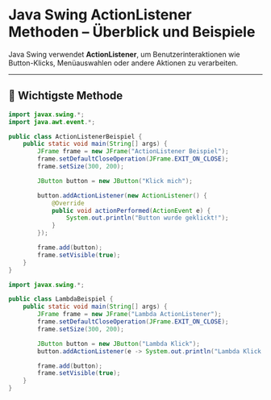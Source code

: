 # Java Swing ActionListener Methoden – Überblick und Beispiele

Java Swing verwendet **ActionListener**, um Benutzerinteraktionen wie Button-Klicks, Menüauswahlen oder andere Aktionen zu verarbeiten.

---

## 📌 Wichtigste Methode

~~~java
import javax.swing.*;
import java.awt.event.*;

public class ActionListenerBeispiel {
    public static void main(String[] args) {
        JFrame frame = new JFrame("ActionListener Beispiel");
        frame.setDefaultCloseOperation(JFrame.EXIT_ON_CLOSE);
        frame.setSize(300, 200);

        JButton button = new JButton("Klick mich");

        button.addActionListener(new ActionListener() {
            @Override
            public void actionPerformed(ActionEvent e) {
                System.out.println("Button wurde geklickt!");
            }
        });

        frame.add(button);
        frame.setVisible(true);
    }
}
~~~
~~~java
import javax.swing.*;

public class LambdaBeispiel {
    public static void main(String[] args) {
        JFrame frame = new JFrame("Lambda ActionListener");
        frame.setDefaultCloseOperation(JFrame.EXIT_ON_CLOSE);
        frame.setSize(300, 200);

        JButton button = new JButton("Lambda Klick");
        button.addActionListener(e -> System.out.println("Lambda Klick erfolgt!"));

        frame.add(button);
        frame.setVisible(true);
    }
}

~~~
